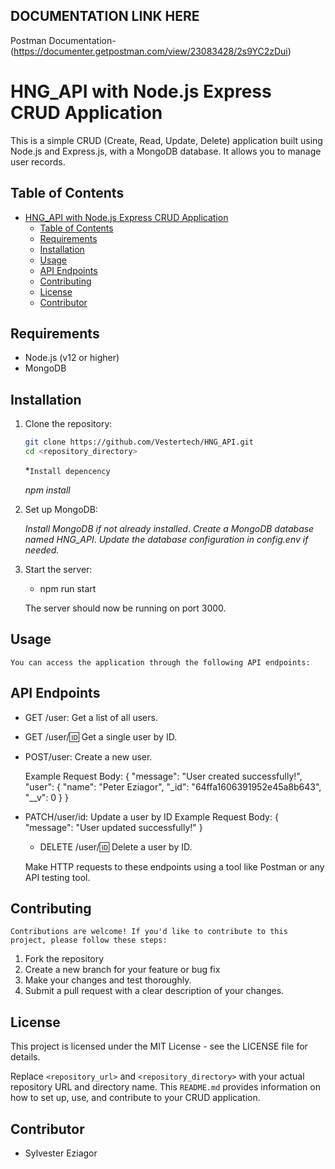 ## DOCUMENTATION LINK HERE

Postman Documentation-(https://documenter.getpostman.com/view/23083428/2s9YC2zDui)

# HNG_API with Node.js Express CRUD Application

This is a simple CRUD (Create, Read, Update, Delete) application built using Node.js and Express.js, with a MongoDB database. It allows you to manage user records.

## Table of Contents

- [HNG_API with Node.js Express CRUD Application](#hng_api-with-nodejs-express-crud-application)
  - [Table of Contents](#table-of-contents)
  - [Requirements](#requirements)
  - [Installation](#installation)
  - [Usage](#usage)
  - [API Endpoints](#api-endpoints)
  - [Contributing](#contributing)
  - [License](#license)
  - [Contributor](#contributor)

## Requirements

- Node.js (v12 or higher)
- MongoDB

## Installation

1. Clone the repository:

   ```bash
   git clone https://github.com/Vestertech/HNG_API.git
   cd <repository_directory>
   ```

   \*`Install depencency`

   _npm install_

2. Set up MongoDB:

   _Install MongoDB if not already installed_.
   _Create a MongoDB database named HNG_API_.
   _Update the database configuration in config.env if needed._

3. Start the server:

   - npm run start

   The server should now be running on port 3000.

## Usage

    You can access the application through the following API endpoints:

## API Endpoints

- GET /user: Get a list of all users.
- GET /user/:id: Get a single user by ID.
- POST/user: Create a new user.

  Example Request Body:
  {
  "message": "User created successfully!",
  "user": {
  "name": "Peter Eziagor",
  "\_id": "64ffa1606391952e45a8b643",
  "\_\_v": 0
  }
  }

- PATCH/user/id: Update a user by ID
  Example Request Body:
  {
  "message": "User updated successfully!"
  }

  - DELETE /user/:id: Delete a user by ID.

  Make HTTP requests to these endpoints using a tool like Postman or any API testing tool.

## Contributing

    Contributions are welcome! If you'd like to contribute to this project, please follow these steps:

1. Fork the repository
2. Create a new branch for your feature or bug fix
3. Make your changes and test thoroughly.
4. Submit a pull request with a clear description of your changes.

## License

This project is licensed under the MIT License - see the LICENSE file for details.

Replace `<repository_url>` and `<repository_directory>` with your actual repository URL and directory name. This `README.md` provides information on how to set up, use, and contribute to your CRUD application.

## Contributor

- Sylvester Eziagor
